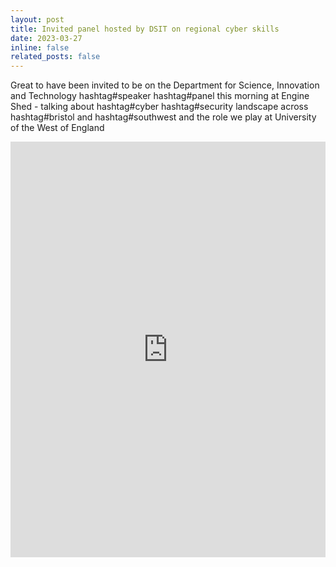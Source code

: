```yaml
---
layout: post
title: Invited panel hosted by DSIT on regional cyber skills
date: 2023-03-27
inline: false
related_posts: false
---
```


Great to have been invited to be on the Department for Science, Innovation and Technology hashtag#speaker hashtag#panel this morning at Engine Shed - talking about hashtag#cyber hashtag#security landscape across hashtag#bristol and hashtag#southwest and the role we play at University of the West of England

<p style="text-align:center;">
<iframe src="https://www.linkedin.com/embed/feed/update/urn:li:share:7046121721019408385" height="665" width="504" frameborder="0" allowfullscreen="" title="Embedded post"></iframe>
</p>

